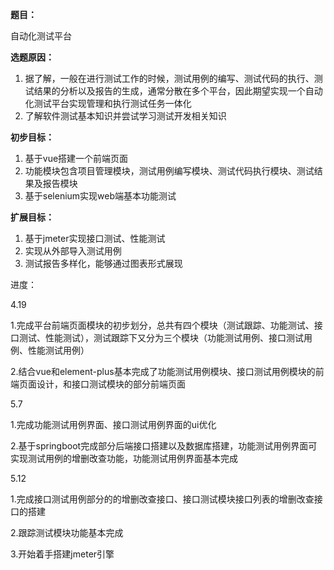 **题目：**

自动化测试平台

**选题原因：**

1. 据了解，一般在进行测试工作的时候，测试用例的编写、测试代码的执行、测试结果的分析以及报告的生成，通常分散在多个平台，因此期望实现一个自动化测试平台实现管理和执行测试任务一体化
2. 了解软件测试基本知识并尝试学习测试开发相关知识

**初步目标：**

1. 基于vue搭建一个前端页面
2. 功能模块包含项目管理模块，测试用例编写模块、测试代码执行模块、测试结果及报告模块
3. 基于selenium实现web端基本功能测试

**扩展目标：**

1. 基于jmeter实现接口测试、性能测试
2. 实现从外部导入测试用例
3. 测试报告多样化，能够通过图表形式展现



进度：

4.19

1.完成平台前端页面模块的初步划分，总共有四个模块（测试跟踪、功能测试、接口测试、性能测试），测试跟踪下又分为三个模块（功能测试用例、接口测试用例、性能测试用例）

2.结合vue和element-plus基本完成了功能测试用例模块、接口测试用例模块的前端页面设计，和接口测试模块的部分前端页面

5.7

1.完成功能测试用例界面、接口测试用例界面的ui优化

2.基于springboot完成部分后端接口搭建以及数据库搭建，功能测试用例界面可实现测试用例的增删改查功能，功能测试用例界面基本完成   

5.12

1.完成接口测试用例部分的的增删改查接口、接口测试模块接口列表的增删改查接口的搭建

2.跟踪测试模块功能基本完成

3.开始着手搭建jmeter引擎
